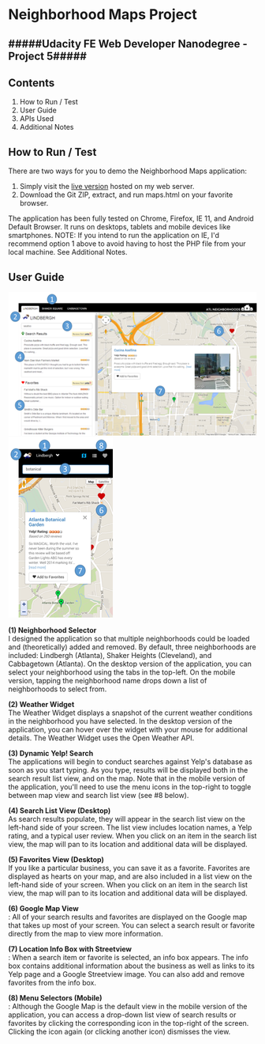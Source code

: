 Neighborhood Maps Project
==================
#####Udacity FE Web Developer Nanodegree - Project 5#####
---

Contents
--------

1. How to Run / Test  
2. User Guide  
3. APIs Used  
4. Additional Notes  

How to Run / Test
-----------------
There are two ways for you to demo the Neighborhood Maps application:    

1. Simply visit the [live version](http://www.vincentmaling.com/np/maptest.html "Neighborhood Maps") hosted on my web server.  
2. Download the Git ZIP, extract, and run maps.html on your favorite browser. 

The application has been fully tested on Chrome, Firefox, IE 11, and Android Default Browser. It runs on desktops, tablets and mobile devices like smartphones.
NOTE: If you intend to run the application on IE, I'd recommend option 1 above to avoid having to host the PHP file from your local machine. See Additional Notes.

User Guide
----------
![Desktop Screenshot](https://github.com/vincemaling/FE-Web-Dev-Nano-P5/blob/master/images/screenshot%20-%20desktop%20-%20small.png) 
![Mobile Screenshot](https://github.com/vincemaling/FE-Web-Dev-Nano-P5/blob/master/images/screenshot%20-%20mobile%20-%20small.png)  

**(1) Neighborhood Selector**  
I designed the application so that multiple neighborhoods could be loaded and (theoretically) added and removed. By default, three neighborhoods are included: Lindbergh (Atlanta), Shaker Heights (Cleveland), and Cabbagetown (Atlanta). On the desktop version of the application, you can select your neighborhood using the tabs in the top-left. On the mobile version, tapping the neighborhood name drops down a list of neighborhoods to select from.  

**(2) Weather Widget**  
The Weather Widget displays a snapshot of the current weather conditions in the neighborhood you have selected. In the desktop version of the application, you can hover over the widget with your mouse for additional details. The Weather Widget uses the Open Weather API.  

**(3) Dynamic Yelp! Search**  
The applications will begin to conduct searches against Yelp's database as soon as you start typing. As you type, results will be displayed both in the search result list view, and on the map. Note that in the mobile version of the application, you'll need to use the menu icons in the top-right to toggle between map view and search list view (see #8 below).    

**(4) Search List View (Desktop)**  
As search results populate, they will appear in the search list view on the left-hand side of your screen. The list view includes location names, a Yelp rating, and a typical user review. When you click on an item in the search list view, the map will pan to its location and additional data will be displayed.

**(5) Favorites View (Desktop)**  
If you like a particular business, you can save it as a favorite. Favorites are displayed as hearts on your map, and are also included in a list view on the left-hand side of your screen. When you click on an item in the search list view, the map will pan to its location and additional data will be displayed.  

**(6) Google Map View**  
: All of your search results and favorites are displayed on the Google map that takes up most of your screen. You can select a search result or favorite directly from the map to view more information.  

**(7) Location Info Box with Streetview**  
: When a search item or favorite is selected, an info box appears. The info box contains additional information about the business as well as links to its Yelp page and a Google Streetview image. You can also add and remove favorites from the info box.  

**(8) Menu Selectors (Mobile)**  
: Although the Google Map is the default view in the mobile version of the application, you can access a drop-down list view of search results or favorites by clicking the corresponding icon in the top-right of the screen. Clicking the icon again (or clicking another icon) dismisses the view.  



